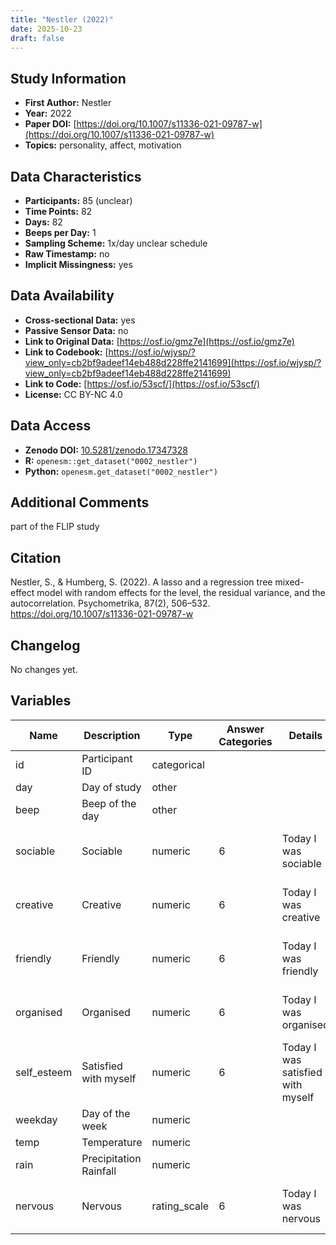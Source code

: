 ```yaml
---
title: "Nestler (2022)"
date: 2025-10-23
draft: false
---
```



## Study Information

- **First Author:** Nestler
- **Year:** 2022
- **Paper DOI:** [https://doi.org/10.1007/s11336-021-09787-w](https://doi.org/10.1007/s11336-021-09787-w)
- **Topics:** personality, affect, motivation

## Data Characteristics

- **Participants:** 85 (unclear)
- **Time Points:** 82
- **Days:** 82
- **Beeps per Day:** 1
- **Sampling Scheme:** 1x/day unclear schedule
- **Raw Timestamp:** no
- **Implicit Missingness:** yes

## Data Availability

- **Cross-sectional Data:** yes
- **Passive Sensor Data:** no
- **Link to Original Data:** [https://osf.io/gmz7e](https://osf.io/gmz7e)
- **Link to Codebook:** [https://osf.io/wjysp/?view_only=cb2bf9adeef14eb488d228ffe2141699](https://osf.io/wjysp/?view_only=cb2bf9adeef14eb488d228ffe2141699)
- **Link to Code:** [https://osf.io/53scf/](https://osf.io/53scf/)
- **License:** CC BY-NC 4.0

## Data Access

- **Zenodo DOI:** [10.5281/zenodo.17347328](https://doi.org/10.5281/zenodo.17347328)
- **R:** `openesm::get_dataset("0002_nestler")`
- **Python:** `openesm.get_dataset("0002_nestler")`

## Additional Comments

part of the FLIP study


## Citation

Nestler, S., & Humberg, S. (2022). A lasso and a regression tree mixed-effect model with random effects for the level, the residual variance, and the autocorrelation. Psychometrika, 87(2), 506–532. https://doi.org/10.1007/s11336-021-09787-w




## Changelog

No changes yet.

## Variables

| Name | Description | Type | Answer Categories | Details | Labels | Transformation | Source | Assessment Type | Construct | Comments |
|------|-------------|------|------------------|---------|--------|----------------|--------|----------------|----------|----------|
| id | Participant ID | categorical |  |  |  |  |  | Daily |  |  |
| day | Day of study | other |  |  |  |  |  | Daily |  |  |
| beep | Beep of the day | other |  |  |  |  |  | Daily |  |  |
| sociable | Sociable | numeric | 6 | Today I was sociable | 1 = not at all<br>6 = extremely | grand-mean centered |  | Daily | sociability, extraversion, big five |  |
| creative | Creative | numeric | 6 | Today I was creative | 1 = not at all<br>6 = extremely | grand-mean centered |  | Daily | creativity, openness, big five |  |
| friendly | Friendly | numeric | 6 | Today I was friendly | 1 = not at all<br>6 = extremely | grand-mean centered |  | Daily | friendliness, agreeableness, big five |  |
| organised | Organised | numeric | 6 | Today I was organised | 1 = not at all<br>6 = extremely | grand-mean centered |  | Daily | organisation, conscientiousness, big five |  |
| self_esteem | Satisfied with myself | numeric | 6 | Today I was satisfied with myself | 1 = not at all<br>6 = extremely | grand-mean centered | Rosenberg Self-Esteem Scale | Daily | self-esteem, self-concept |  |
| weekday | Day of the week | numeric |  |  |  |  |  | Daily |  |  |
| temp | Temperature | numeric |  |  |  |  |  | Daily |  |  |
| rain | Precipitation Rainfall | numeric |  |  |  |  |  | Daily |  |  |
| nervous | Nervous | rating_scale | 6 | Today I was nervous | 1 = not at all<br>6 = extremely | grand-mean centered |  | Daily | nervousness, negative affect, affect, neuroticism, big five |  |
